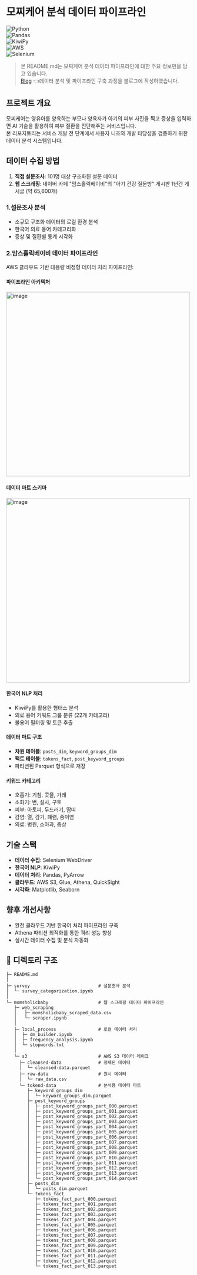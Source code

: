 # 모찌케어 분석 데이터 파이프라인

![Python](https://img.shields.io/badge/Python-3.10-blue)  
![Pandas](https://img.shields.io/badge/Pandas-2.0-purple)  
![KiwiPy](https://img.shields.io/badge/KiwiPy-0.16-green)  
![AWS](https://img.shields.io/badge/AWS-S3%2FGlue%2FAthena%2FQuickSight-8C4FFF)  
![Selenium](https://img.shields.io/badge/Selenium-4.0-red) 

> 본 README.md는 모찌케어 분석 데이터 파이프라인에 대한 주요 정보만을 담고 있습니다.  
> [Blog](https://baxdailygit.github.io/projects/mochicare-reflecting-on-data-pipeline) 👈데이터 분석 및 파이프라인 구축 과정을 블로그에 작성하였습니다.   


## 프로젝트 개요

모찌케어는 영유아를 양육하는 부모나 양육자가 아기의 피부 사진을 찍고 증상을 입력하면 AI 기술을 활용하여 피부 질환을 진단해주는 서비스입니다.  
본 리포지토리는 서비스 개발 전 단계에서 사용자 니즈와 개발 타당성을 검증하기 위한 데이터 분석 시스템입니다.

## 데이터 수집 방법

1. **직접 설문조사**: 101명 대상 구조화된 설문 데이터
2. **웹 스크래핑**: 네이버 카페 "맘스홀릭베이비"의 "아기 건강 질문방" 게시판 1년간 게시글 (약 65,600개)

### 1.설문조사 분석
- 소규모 구조화 데이터의 로컬 환경 분석
- 한국어 의료 용어 카테고리화
- 증상 및 질환별 통계 시각화

### 2.맘스홀릭베이비 데이터 파이프라인
AWS 클라우드 기반 대용량 비정형 데이터 처리 파이프라인:

#### 파이프라인 아키텍처
<img width="500" alt="image" src="https://github.com/user-attachments/assets/632987b8-dbf1-42ae-905c-81e427051830" />

#### 데이터 마트 스키마
<img width="500" alt="image" src="https://github.com/user-attachments/assets/da4eb4cf-0f28-4509-bb52-e4e5968baa2b" />

#### 한국어 NLP 처리
- KiwiPy를 활용한 형태소 분석
- 의료 용어 키워드 그룹 분류 (22개 카테고리)
- 불용어 필터링 및 토큰 추출

#### 데이터 마트 구조
- **차원 테이블**: `posts_dim`, `keyword_groups_dim`
- **팩트 테이블**: `tokens_fact`, `post_keyword_groups`
- 파티션된 Parquet 형식으로 저장

#### 키워드 카테고리
- 호흡기: 기침, 콧물, 가래
- 소화기: 변, 설사, 구토  
- 피부: 아토피, 두드러기, 땀띠
- 감염: 열, 감기, 폐렴, 중이염
- 의료: 병원, 소아과, 증상

## 기술 스택

- **데이터 수집**: Selenium WebDriver
- **한국어 NLP**: KiwiPy
- **데이터 처리**: Pandas, PyArrow
- **클라우드**: AWS S3, Glue, Athena, QuickSight
- **시각화**: Matplotlib, Seaborn

## 향후 개선사항

- 완전 클라우드 기반 한국어 처리 파이프라인 구축
- Athena 파티션 최적화를 통한 쿼리 성능 향상
- 실시간 데이터 수집 및 분석 자동화

## 📁 디렉토리 구조
```
├─ README.md
│
├─ survey                          # 설문조사 분석
│  └─ survey_categorization.ipynb
│
└─ momsholicbaby                   # 웹 스크래핑 데이터 파이프라인
   ├─ web_scraping
   │   ├─ momsholicbaby_scraped_data.csv
   │   └─ scraper.ipynb
   │
   ├─ local_process                # 로컬 데이터 처리
   │  ├─ dm_builder.ipynb
   │  ├─ frequency_analysis.ipynb
   │  └─ stopwords.txt
   │
   └─ s3                           # AWS S3 데이터 레이크
     ├─ cleansed-data              # 정제된 데이터
     │  └─ cleansed-data.parquet
     ├─ raw-data                   # 원시 데이터
     │  └─ raw_data.csv
     └─ tokend-data                # 분석용 데이터 마트
        ├─ keyword_groups_dim
        │  └─ keyword_groups_dim.parquet
        ├─ post_keyword_groups
        │  ├─ post_keyword_groups_part_000.parquet
        │  ├─ post_keyword_groups_part_001.parquet
        │  ├─ post_keyword_groups_part_002.parquet
        │  ├─ post_keyword_groups_part_003.parquet
        │  ├─ post_keyword_groups_part_004.parquet
        │  ├─ post_keyword_groups_part_005.parquet
        │  ├─ post_keyword_groups_part_006.parquet
        │  ├─ post_keyword_groups_part_007.parquet
        │  ├─ post_keyword_groups_part_008.parquet
        │  ├─ post_keyword_groups_part_009.parquet
        │  ├─ post_keyword_groups_part_010.parquet
        │  ├─ post_keyword_groups_part_011.parquet
        │  ├─ post_keyword_groups_part_012.parquet
        │  ├─ post_keyword_groups_part_013.parquet
        │  └─ post_keyword_groups_part_014.parquet
        ├─ posts_dim
        │  └─ posts_dim.parquet
        └─ tokens_fact
           ├─ tokens_fact_part_000.parquet
           ├─ tokens_fact_part_001.parquet
           ├─ tokens_fact_part_002.parquet
           ├─ tokens_fact_part_003.parquet
           ├─ tokens_fact_part_004.parquet
           ├─ tokens_fact_part_005.parquet
           ├─ tokens_fact_part_006.parquet
           ├─ tokens_fact_part_007.parquet
           ├─ tokens_fact_part_008.parquet
           ├─ tokens_fact_part_009.parquet
           ├─ tokens_fact_part_010.parquet
           ├─ tokens_fact_part_011.parquet
           ├─ tokens_fact_part_012.parquet
           └─ tokens_fact_part_013.parquet
```
